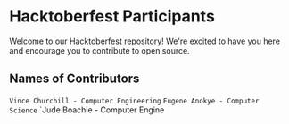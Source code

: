 # Hacktoberfest Participants

Welcome to our Hacktoberfest repository! We're excited to have you here and encourage you to contribute to open source.

## Names of Contributors
  `Vince Churchill - Computer Engineering`
  `Eugene Anokye - Computer Science`
  `Jude Boachie - Computer Engine
